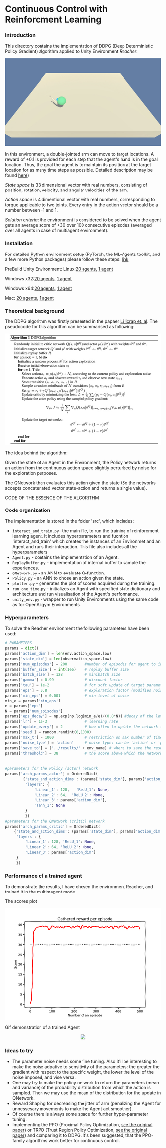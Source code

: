 # Continuous Control with Reinforcment Learning

### Introduction
This directory contains  the implementation of DDPG (Deep Deterministic Policy Gradient) algorithm applied to Unity Environment *Reacher*. 

<p align="center">
<img src="https://github.com/ptolmachev/Continuous_Control/blob/master/img/Reacher.gif"/>
</p>

In this environment, a double-jointed arm can move to target locations. A reward of +0.1 is provided for each step that the agent's hand is in the goal location. Thus, the goal the agent is to maintain its position at the target location for as many time steps as possible. Detailed description may be found [here](https://github.com/Unity-Technologies/ml-agents/blob/master/docs/Learning-Environment-Examples.md#reacher))

*State space* is 33 dimensional vector with real numbers, consisting of position, rotation, velocity, and angular velocities of the arm.

*Action space* is 4 dimentional vector with real numbers, corresponding to torque applicable to two joints. Every entry in the action vector should be a number between -1 and 1.

*Solution criteria*: the environment is considered to be solved when the agent gets an average score of +30 over 100 consecutive episodes (averaged over all agents in case of multiagent environment).

### Installation
For detailed Python environment setup (PyTorch, the ML-Agents toolkit, and a few more Python packages) please follow these steps: [link](https://github.com/udacity/deep-reinforcement-learning#dependencies)

PreBuild Unity Environment:
Linux:[20 agents](https://s3-us-west-1.amazonaws.com/udacity-drlnd/P2/Reacher/Reacher_Linux.zip), [1 agent](https://s3-us-west-1.amazonaws.com/udacity-drlnd/P2/Reacher/one_agent/Reacher_Linux.zip)

Windows x32:[20 agents](https://s3-us-west-1.amazonaws.com/udacity-drlnd/P2/Reacher/Reacher_Windows_x86.zip), [1 agent](https://s3-us-west-1.amazonaws.com/udacity-drlnd/P2/Reacher/one_agent/Reacher_Windows_x86.zip)

Windows x64:[20 agents](https://s3-us-west-1.amazonaws.com/udacity-drlnd/P2/Reacher/Reacher_Windows_x86_64.zip), [1 agent](https://s3-us-west-1.amazonaws.com/udacity-drlnd/P2/Reacher/one_agent/Reacher_Windows_x86_64.zip)

Mac: [20 agents](https://s3-us-west-1.amazonaws.com/udacity-drlnd/P2/Reacher/Reacher.app.zip), [1 agent](https://s3-us-west-1.amazonaws.com/udacity-drlnd/P2/Reacher/one_agent/Reacher.app.zip)

### Theoretical background
The DDPG algorithm was firstly presented in the papaer [Lillicrap et. al](https://arxiv.org/abs/1509.02971).
The pseudocode for this algorithm can be summarised as following:
<p align="center">
<img src="https://github.com/ptolmachev/Continuous_Control/blob/master/img/DDPG_algorithm.jpg"/>
</p>

The idea behind the algorithm:

Given the state of an Agent in the Environment, the Policy network returns an action from the continuous action space slightly perturbed by noise for the exploration purposes. 

The QNetwork then evaluates this action given the state (So the networks accepts concatenated vector state-action and returns a single value).

CODE OF THE ESSENCE OF THE ALGORITHM

### Code organization
The implementation is stored in the folder 'src', which includes:
- `interact_and_train.py`- the main file, to run the training of reinforcment learning agent. It includes hyperparameters and fucntion 'interact_and_train' which creates the instances of an Environmet and an Agent and runs their interaction. This file also includes all the hyperparameters
- `Agent.py` - contains the implementation of an Agent. 
- `ReplayBuffer.py` - implementation of internal buffer to sample the experiences.
- `QNetwork.py` - an ANN to evaluate Q-function.
- `Policy.py` - an ANN to chose an action given the state.
- `plotter.py` - generates the plot of scores acquired during the training.
- `run_one_time.py` - initializes an Agent with specified state dictionary and architecture and run visualisation of the Agent's performance.
- `unity_env.py` - wrapper to run Unity Environments using the same code as for OpenAi gym Environments

### Hyperparameters
To solve the Reacher environment the following parameters have been used:
```python
# PARAMETERS
params = dict()
params['action_dim'] = len(env.action_space.low)
params['state_dim'] = len(observation_space.low)
params['num_episodes'] = 200        #number of episodes for agent to interact with the environment
params['buffer_size'] = int(1e6)    # replay buffer size
params['batch_size'] = 128          # minibatch size
params['gamma'] = 0.99              # discount factor
params['tau'] = 1e-2                # for soft update of target parameters
params['eps'] = 0.8                 # exploration factor (modifies noise)
params['min_eps'] = 0.001           # min level of noise
min_e = params['min_eps']
e = params['eps']
N = params['num_episodes']
params['eps_decay'] = np.exp(np.log(min_e/e)/(0.8*N)) #decay of the level of the noise after each episode
params['lr'] = 1e-3                 # learning rate
params['update_every'] = 2          # how often to update the network (every update_every timestep)
params['seed'] = random.randint(0,1000)
params['max_t'] = 1000              # restriction on max number of timesteps per each episodes
params['noise_type'] = 'action'     # noise type; can be 'action' or 'parameter'
params['save_to'] = ('../results/' + env_name) # where to save the results to
params['threshold'] = 38            # the score above which the network parameters are saved


#parameters for the Policy (actor) network
params['arch_params_actor'] = OrderedDict(
        {'state_and_action_dims': (params['state_dim'], params['action_dim']),
         'layers': {
             'Linear_1': 128,   'ReLU_1': None,
             'Linear_2': 64,  'ReLU_2': None,
             'Linear_3': params['action_dim'],
             'Tanh_1': None
         }
         })
#parameters for the QNetwork (critic) network
params['arch_params_critic'] = OrderedDict(
    {'state_and_action_dims': (params['state_dim'], params['action_dim']),
     'layers': {
         'Linear_1': 128, 'ReLU_1': None,
         'Linear_2': 64, 'ReLU_2': None,
         'Linear_3': params['action_dim']
     }
     })
```
### Performance of a trained agent
To demonstrate the results, I have chosen the environment Reacher, and trained it in the multimagent mode. 

The scores plot

<p align="center">
<img src="https://github.com/ptolmachev/Continuous_Control/blob/master/img/Scores_Reacher.png"/>
</p>

Gif demonstration of a trained Agent
<p align="center">
<img src="https://github.com/ptolmachev/Continuous_Control/blob/master/img/Reacher_20.gif"/>
</p>


### Ideas to try
- The parameter noise needs some fine tuning. Also it'll be interesting to make the noise adpative to sensitivity of the parameters: the greater the gradient with respect to the specific weight, the lower the level of the noise imposed, and vise versa.
- One may try to make the policy network to return the parameters (mean and variance) of the probability distribution from which the action is sampled. Then we may use the mean of the distribution for the update in QNetwork. 
- Reward Shaping for decreasing the jitter of arm (penalizing the Agent for unnessesary movements to make the Agent act smoother). 
- Of course there is always some space for further hyper-parameter tuning.
- Implementing the PPO (Proximal Policy Optimization, [see the original paper](https://arxiv.org/abs/1707.06347)) or TRPO (Trust Region Policy Optimization, [see the original paper](https://arxiv.org/abs/1502.05477)) and comparing it to DDPG. It's been suggested, that the PPO-family algorithms work better for continuous control.

